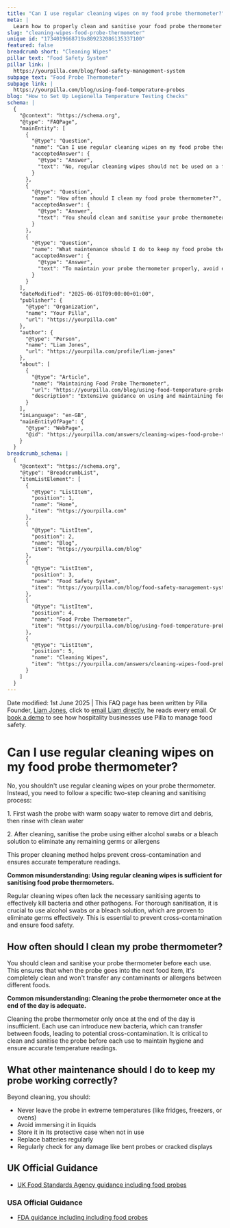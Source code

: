 ```yaml
---
title: "Can I use regular cleaning wipes on my food probe thermometer?"
meta: |
  Learn how to properly clean and sanitise your food probe thermometer to prevent cross-contamination and ensure accurate temperature readings. Regular maintenance is key.
slug: "cleaning-wipes-food-probe-thermometer"
unique id: "1734019668719x809232086135337100"
featured: false
breadcrumb short: "Cleaning Wipes"
pillar text: "Food Safety System"
pillar link: |
  https://yourpilla.com/blog/food-safety-management-system
subpage text: "Food Probe Thermometer"
subpage link: |
  https://yourpilla.com/blog/using-food-temperature-probes
blog: "How to Set Up Legionella Temperature Testing Checks"
schema: |
  {
    "@context": "https://schema.org",
    "@type": "FAQPage",
    "mainEntity": [
      {
        "@type": "Question",
        "name": "Can I use regular cleaning wipes on my food probe thermometer?",
        "acceptedAnswer": {
          "@type": "Answer",
          "text": "No, regular cleaning wipes should not be used on a food probe thermometer. Proper cleaning involves a two-step process: Firstly, wash the probe with warm soapy water to remove dirt and debris, then rinse with clean water. Secondly, sanitise the probe with either alcohol swabs or a bleach solution to eliminate any remaining germs or allergens. This method is vital to prevent cross-contamination and ensure accurate temperature readings."
        }
      },
      {
        "@type": "Question",
        "name": "How often should I clean my food probe thermometer?",
        "acceptedAnswer": {
          "@type": "Answer",
          "text": "You should clean and sanitise your probe thermometer before each use. This practice ensures the probe is completely clean and free of contaminants or allergens before it comes into contact with the next food item, preventing any potential cross-contamination."
        }
      },
      {
        "@type": "Question",
        "name": "What maintenance should I do to keep my food probe thermometerworking correctly?",
        "acceptedAnswer": {
          "@type": "Answer",
          "text": "To maintain your probe thermometer properly, avoid exposing it to extreme temperatures, such as leaving it inside fridges, freezers, or ovens. Also, do not immerse the probe in liquids. Always store the probe in its protective case when not in use, replace batteries regularly, and regularly check for damages like bent probes or cracked displays."
        }
      }
    ],
    "dateModified": "2025-06-01T09:00:00+01:00",
    "publisher": {
      "@type": "Organization",
      "name": "Your Pilla",
      "url": "https://yourpilla.com"
    },
    "author": {
      "@type": "Person",
      "name": "Liam Jones",
      "url": "https://yourpilla.com/profile/liam-jones"
    },
    "about": [
      {
        "@type": "Article",
        "name": "Maintaining Food Probe Thermometer",
        "url": "https://yourpilla.com/blog/using-food-temperature-probes",
        "description": "Extensive guidance on using and maintaining food probe thermometers for safety and compliance in food handling."
      }
    ],
    "inLanguage": "en-GB",
    "mainEntityOfPage": {
      "@type": "WebPage",
      "@id": "https://yourpilla.com/answers/cleaning-wipes-food-probe-thermometer"
    }
  }
breadcrumb_schema: |
  {
    "@context": "https://schema.org",
    "@type": "BreadcrumbList",
    "itemListElement": [
      {
        "@type": "ListItem",
        "position": 1,
        "name": "Home",
        "item": "https://yourpilla.com"
      },
      {
        "@type": "ListItem",
        "position": 2,
        "name": "Blog",
        "item": "https://yourpilla.com/blog"
      },
      {
        "@type": "ListItem",
        "position": 3,
        "name": "Food Safety System",
        "item": "https://yourpilla.com/blog/food-safety-management-system"
      },
      {
        "@type": "ListItem",
        "position": 4,
        "name": "Food Probe Thermometer",
        "item": "https://yourpilla.com/blog/using-food-temperature-probes"
      },
      {
        "@type": "ListItem",
        "position": 5,
        "name": "Cleaning Wipes",
        "item": "https://yourpilla.com/answers/cleaning-wipes-food-probe-thermometer"
      }
    ]
  }
---
```


Date modified: 1st June 2025 | This FAQ page has been written by Pilla Founder, [Liam Jones](https://yourpilla.com/profile/liam-jones), click to [email Liam directly](https://mailto:liam@yourpilla.com/), he reads every email. Or [book a demo](https://calendly.com/pilla/demo) to see how hospitality businesses use Pilla to manage food safety.

# Can I use regular cleaning wipes on my food probe thermometer?

No, you shouldn't use regular cleaning wipes on your probe thermometer. Instead, you need to follow a specific two-step cleaning and sanitising process:

1\. First wash the probe with warm soapy water to remove dirt and debris, then rinse with clean water

2\. After cleaning, sanitise the probe using either alcohol swabs or a bleach solution to eliminate any remaining germs or allergens

This proper cleaning method helps prevent cross-contamination and ensures accurate temperature readings.

**Common misunderstanding: Using regular cleaning wipes is sufficient for sanitising food probe thermometers.**

Regular cleaning wipes often lack the necessary sanitising agents to effectively kill bacteria and other pathogens. For thorough sanitisation, it is crucial to use alcohol swabs or a bleach solution, which are proven to eliminate germs effectively. This is essential to prevent cross-contamination and ensure food safety.

## How often should I clean my probe thermometer?

You should clean and sanitise your probe thermometer before each use. This ensures that when the probe goes into the next food item, it's completely clean and won't transfer any contaminants or allergens between different foods.

**Common misunderstanding: Cleaning the probe thermometer once at the end of the day is adequate.**

Cleaning the probe thermometer only once at the end of the day is insufficient. Each use can introduce new bacteria, which can transfer between foods, leading to potential cross-contamination. It is critical to clean and sanitise the probe before each use to maintain hygiene and ensure accurate temperature readings.

## What other maintenance should I do to keep my probe working correctly?

Beyond cleaning, you should:

-   Never leave the probe in extreme temperatures (like fridges, freezers, or ovens)
-   Avoid immersing it in liquids
-   Store it in its protective case when not in use
-   Replace batteries regularly
-   Regularly check for any damage like bent probes or cracked displays

## UK Official Guidance

-   [UK Food Standards Agency guidance including food probes](https://www.food.gov.uk/safety-hygiene/cooking-your-food)

### USA Official Guidance

-   [FDA guidance including including food probes](https://www.fda.gov/food/buy-store-serve-safe-food/refrigerator-thermometers-cold-facts-about-food-safety?utm_source=chatgpt.com)